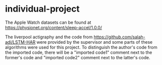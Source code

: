 # individual-project

The Apple Watch datasets can be found at https://physionet.org/content/sleep-accel/1.0.0/

The liverpool actigraphy and the code from https://github.com/salah-adi/LSTM-HAR were provided by the supervisor and some parts of these algorithms were used for this project. To distinguish the author's code from the imported code, there will be a "imported code1" comment next to the former's code and "imported code2" comment next to the latter's code.
